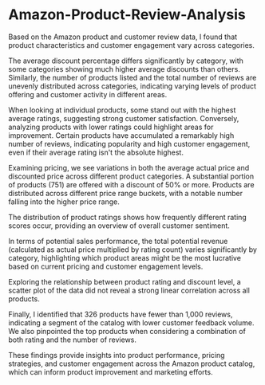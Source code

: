 # Amazon-Product-Review-Analysis


Based on the Amazon product and customer review data, I found that product characteristics and customer engagement vary across categories.

The average discount percentage differs significantly by category, with some categories showing much higher average discounts than others. Similarly, the number of products listed and the total number of reviews are unevenly distributed across categories, indicating varying levels of product offering and customer activity in different areas.

When looking at individual products, some stand out with the highest average ratings, suggesting strong customer satisfaction. Conversely, analyzing products with lower ratings could highlight areas for improvement. Certain products have accumulated a remarkably high number of reviews, indicating popularity and high customer engagement, even if their average rating isn't the absolute highest.

Examining pricing, we see variations in both the average actual price and discounted price across different product categories. A substantial portion of products (751) are offered with a discount of 50% or more. Products are distributed across different price range buckets, with a notable number falling into the higher price range.

The distribution of product ratings shows how frequently different rating scores occur, providing an overview of overall customer sentiment.

In terms of potential sales performance, the total potential revenue (calculated as actual price multiplied by rating count) varies significantly by category, highlighting which product areas might be the most lucrative based on current pricing and customer engagement levels.

Exploring the relationship between product rating and discount level, a scatter plot of the data did not reveal a strong linear correlation across all products.

Finally, I identified that 326 products have fewer than 1,000 reviews, indicating a segment of the catalog with lower customer feedback volume. We also pinpointed the top products when considering a combination of both rating and the number of reviews.

These findings provide insights into product performance, pricing strategies, and customer engagement across the Amazon product catalog, which can inform product improvement and marketing efforts.
